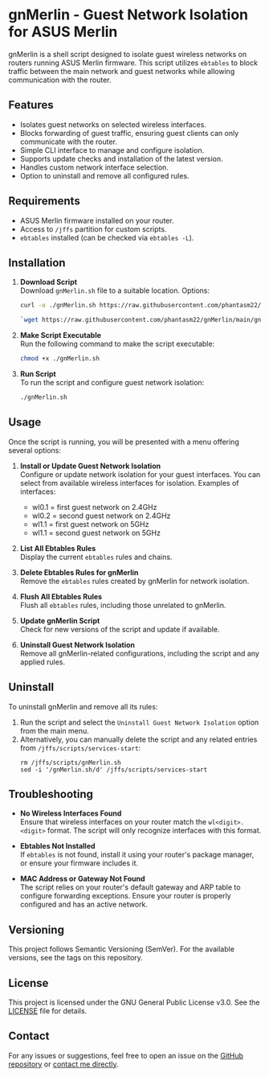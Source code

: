
# gnMerlin - Guest Network Isolation for ASUS Merlin

gnMerlin is a shell script designed to isolate guest wireless networks on routers running ASUS Merlin firmware. This script utilizes `ebtables` to block traffic between the main network and guest networks while allowing communication with the router.

## Features
- Isolates guest networks on selected wireless interfaces.
- Blocks forwarding of guest traffic, ensuring guest clients can only communicate with the router.
- Simple CLI interface to manage and configure isolation.
- Supports update checks and installation of the latest version.
- Handles custom network interface selection.
- Option to uninstall and remove all configured rules.

## Requirements
- ASUS Merlin firmware installed on your router.
- Access to `/jffs` partition for custom scripts.
- `ebtables` installed (can be checked via `ebtables -L`).

## Installation

1. **Download Script**  
   Download `gnMerlin.sh` file to a suitable location. Options:
   ```bash
   curl -o ./gnMerlin.sh https://raw.githubusercontent.com/phantasm22/gnMerlin/main/gnMerlin.sh
   ```
   ```bash
   `wget https://raw.githubusercontent.com/phantasm22/gnMerlin/main/gnMerlin.sh`
   ```

3. **Make Script Executable**  
   Run the following command to make the script executable:
   ```bash
   chmod +x ./gnMerlin.sh
   ```

4. **Run Script**  
   To run the script and configure guest network isolation:
   ```bash
   ./gnMerlin.sh
   ```

## Usage

Once the script is running, you will be presented with a menu offering several options:

1. **Install or Update Guest Network Isolation**  
   Configure or update network isolation for your guest interfaces. You can select from available wireless interfaces for isolation. Examples of interfaces:
   * wl0.1 = first guest network on 2.4GHz
   * wl0.2 = second guest network on 2.4GHz
   * wl1.1 = first guest network on 5GHz
   * wl1.1 = second guest network on 5GHz
   
3. **List All Ebtables Rules**  
   Display the current `ebtables` rules and chains.
   
4. **Delete Ebtables Rules for gnMerlin**  
   Remove the `ebtables` rules created by gnMerlin for network isolation.
   
5. **Flush All Ebtables Rules**  
   Flush all `ebtables` rules, including those unrelated to gnMerlin.
   
6. **Update gnMerlin Script**  
   Check for new versions of the script and update if available.
   
7. **Uninstall Guest Network Isolation**  
   Remove all gnMerlin-related configurations, including the script and any applied rules.

## Uninstall

To uninstall gnMerlin and remove all its rules:
1. Run the script and select the `Uninstall Guest Network Isolation` option from the main menu.
2. Alternatively, you can manually delete the script and any related entries from `/jffs/scripts/services-start`:
   ```
   rm /jffs/scripts/gnMerlin.sh
   sed -i '/gnMerlin.sh/d' /jffs/scripts/services-start
   ```

## Troubleshooting

- **No Wireless Interfaces Found**  
  Ensure that wireless interfaces on your router match the `wl<digit>.<digit>` format. The script will only recognize interfaces with this format.

- **Ebtables Not Installed**  
  If `ebtables` is not found, install it using your router's package manager, or ensure your firmware includes it.

- **MAC Address or Gateway Not Found**  
  The script relies on your router's default gateway and ARP table to configure forwarding exceptions. Ensure your router is properly configured and has an active network.

## Versioning

This project follows Semantic Versioning (SemVer). For the available versions, see the tags on this repository.

## License

This project is licensed under the GNU General Public License v3.0. See the [LICENSE](LICENSE) file for details.

## Contact

For any issues or suggestions, feel free to open an issue on the [GitHub repository](https://github.com/phantasm22/gnMerlin) or [contact me directly](https://www.snbforums.com/conversations/add?to=vlord).
